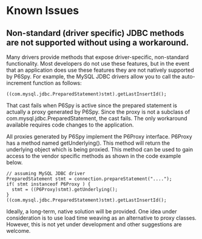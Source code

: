 # Known Issues

## Non-standard (driver specific) JDBC methods are not supported without using a workaround.

Many drivers provide methods that expose driver-specific, non-standard functionality. Most developers do not use
these features, but in the event that an application does use these features they are not natively supported by
P6Spy. For example, the MySQL JDBC drivers allow you to call the auto-increment function as follows:

    ((com.mysql.jdbc.PreparedStatement)stmt).getLastInsertId();

That cast fails when P6Spy is active since the prepared statement is actually a proxy generated by P6Spy. Since
the proxy is not a subclass of com.mysql.jdbc.PreparedStatement, the cast fails.  The only workaround available
requires code changes to the application.

All proxies generated by P6Spy implement the P6Proxy interface.  P6Proxy has a method named getUnderlying().  This
method will return the underlying object which is being proxied.  This method can be used to gain access to the
vendor specific methods as shown in the code example below.

    // assuming MySQL JDBC driver
    PreparedStatement stmt = connection.prepareStatement("....");
    if( stmt instanceof P6Proxy ) {
      stmt = ((P6Proxy)stmt).getUnderlying();
    }
    ((com.mysql.jdbc.PreparedStatement)stmt).getLastInsertId();

Ideally, a long-term, native solution will be provided. One idea under consideration is to use load time weaving as
an alternative to proxy classes.  However, this is not yet under development and other suggestions are welcome.
